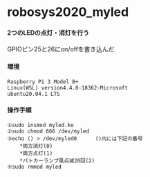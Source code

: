 # robosys2020_myled
####  2つのLEDの点灯・消灯を行う
GPIOピン25と26にon/offを書き込んだ

#### 環境
	Raspberry Pi 3 Model B+ 
	Linux(WSL) version4.4.0-18362-Microsoft 
	ubuntu20.04.1 LTS


#### 操作手順
	①sudo insmod myled.ko
	②sudo chmod 666 /dev/myled 
	③echo () > /dev/myled0      ()内には下記の番号 
		*両方消灯(0)
		*両方点灯(1)
 		*パトカーランプ風点滅20回(2)
	④sudo rmmod myled
